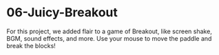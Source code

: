 # 06-Juicy-Breakout

For this project, we added flair to a game of Breakout, like screen shake, BGM, sound effects, and more. Use your mouse to move the paddle and break the blocks!